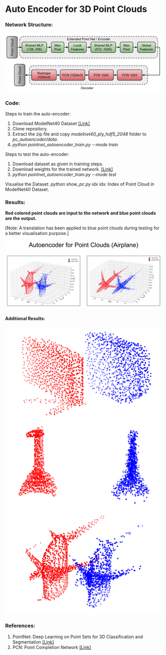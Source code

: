 # Auto Encoder for 3D Point Clouds

### Network Structure:
<p align="center">
	<img src="https://github.com/vinits5/pc_autoencoder/blob/master/results/network_structure.png">
</p>

### Code:
Steps to train the auto-encoder:
1. Download ModelNet40 Dataset [[Link]](https://shapenet.cs.stanford.edu/media/modelnet40_ply_hdf5_2048.zip)
2. Clone repository.
3. Extract the zip file and copy *modelnet40_ply_hdf5_2048* folder to *pc_autoencoder/data*.
4. *python pointnet_autoencoder_train.py --mode train*

Steps to test the auto-encoder:
1. Download dataset as given in training steps.
2. Download weights for the trained network. [[Link]](https://drive.google.com/drive/folders/17k0mWR65eHQbnWcvNWJKlZ1hXeVYVhm7?usp=sharing)
3. *python pointnet_autoencoder_train.py --mode test*

Visualise the Dataset:
*python show_pc.py idx*
idx: Index of Point Cloud in ModelNet40 Dataset.

### Results:
**Red colored point clouds are input to the network and blue point clouds are the output.**

[Note: A translation has been applied to blue point clouds during testing for a better visualisation purpose.]
<p align="center">
	<img src="https://github.com/vinits5/pc_autoencoder/blob/master/results/result1.png">
</p>

#### Additional Results:

<p align="center">
	<img src="https://github.com/vinits5/pc_autoencoder/blob/master/results/result2.png" style="border: 1px">
	<img src="https://github.com/vinits5/pc_autoencoder/blob/master/results/result3.png" style="border: 1px">
	<img src="https://github.com/vinits5/pc_autoencoder/blob/master/results/result4.png" style="border: 1px">
</p>

### References:
1. PointNet: Deep Learning on Point Sets for 3D Classification and Segmentation [[Link]](https://arxiv.org/abs/1612.00593)
2. PCN: Point Completion Network [[Link]](https://arxiv.org/abs/1808.00671)